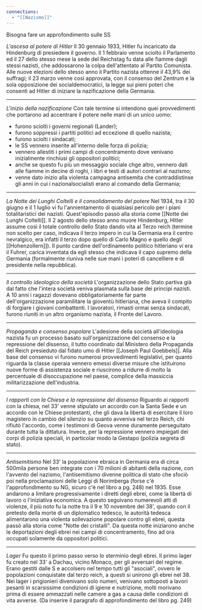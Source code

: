 ```yaml
---
connections:
  - "[[Nazismo]]"
---
```

Bisogna fare un approfondimento sulle SS

*L'ascesa al potere di Hitler*
Il 30 gennaio 1933, Hitler fu incaricato da Hindenburg di presiedere il governo. Il 1 febbraio venne sciolto il Parlamento ed il 27 dello stesso mese la sede del Reichstag fu data alle fiamme dagli stessi nazisti, che addossarono la colpa dell'attentato al Partito Comunista. Alle nuove elezioni dello stesso anno il Partito nazista ottenne il 43,9% dei suffragi; il 23 marzo venne così approvata, con il consenso del Zentrum e la sola opposizione dei socialdemocratici, la legge sui pieni poteri che consentì ad Hitler di iniziare la nazificazione della Germania. 

---

*L'inizio della nazificazione*
Con tale termine si intendono quei provvedimenti che portarono ad accentrare il potere nelle mani di un unico uomo:

- furono sciolti i governi regionali (Lander);
- furono soppressi i partiti politici ad eccezione di quello nazista;
- furono sciolti i sindacati;
- le SS vennero inserite all'interno delle forza di polizia;
- vennero allestiti i primi campi di concentramento dove venivano inizialmente rinchiusi gli oppositori politici;
- anche se questo fu più un messaggio sociale chge altro, vennero dati alle fiamme in decine di roghi, i libri e testi di autori contrari al nazismo;
- venne dato inizio alla violenta campagna antisemita che contraddistinse gli anni in cui i nazionalsocialisti erano al comando della Germania;

---

*La Notte dei Lunghi Coltelli e il consolidamento del potere*
Nel 1934, tra il 30 giugno e il 1 luglio vi fu l'annientamento di qualsiasi pericolo per i piani totalitaristici dei nazisti. Quest'episodio passò alla storia come [[Notte dei Lunghi Coltelli]]. Il 2 agosto dello stesso anno muore Hindenburg, Hitler assume così il totale controllo dello Stato dando vita al Terzo reich (termine non scelto per caso, indicava il terzo impero in cui la Germania era il centro nevralgico, era infatti il terzo dopo quello di Carlo Magno e quello degli [[Hohenzollern]]). Il punto cardine dell'ordinamento politico hitleriano vi era il Fuhrer, carica inventata da egli stesso che indicava il capo supremo della Germania (formalmente riuniva nelle sue mani i poteri di cancelliere  e di presidente nella repubblica). 

---

*Il controllo ideologico della società*
L'organizzazione dello Stato partiva già dal fatto che l'intera società veniva plasmata sulla base dei principi nazisti. A 10 anni i ragazzi dovevano obbligatoriamente far parte dell'organizzazione paramilitare la gioventù hitleriana, che aveva il compito di forgiare i giovani combattenti. I lavoratori, rimasti ormai senza sindacati, furono riuniti in un altro organismo nazista, il Fronte del Lavoro.

---

*Propaganda e consenso popolare*
L'adesione della società all'ideologia nazista fu un processo basato sull'organizzazione del consenso e la repressione del dissenso, il tutto coordinato dal Ministero della Propaganda del Reich presieduto dal fidato umo di Hitler [[Joseph Paul Goebbels]]. Alla base del consenso vi furono numerosi provvedimenti legislativi, per quanto riguarda la classe operaia vennero emessi diverse misure che istituirono nuove forme di assistenza sociale e riuscirono a ridurre di molto la percentuale di disoccupazione nel paese, complice della massiccia militarizzazione dell'industria. 

---

*I rapporti con la Chiesa e la repressione del dissenso*
Riguardo ai rapporti con la chiesa, nel 33' venne stipulato un accordo con la Santa Sede e un accordo con le Chiese protestanti, che gli dava la libertà di esercitare il loro magistero in cambio del silenzio su quanto avveniva nel terzo Reich, chi rifiutò l'accordo, come i testimoni di Geova venne duramente perseguitato durante tutta la dittatura. Invece, per la repressione vennero impiegati dei corpi di polizia speciali, in particolar modo la Gestapo (polizia segreta di stato).

--- 

*Antisemitismo* 
Nel 33' la popolazione ebraica in Germania era di circa 500mila persone ben integrate con i 70 milioni di abitanti della nazione, con l'avvento del nazismo, l'antisemitismo divenne politica di stato che sfociò poi nella proclamazioni delle Leggi di Norimberga (forse c'è l'approfondimento su NG, sicuro c'è nel libro a pg. 248) nel 1935. Esse andarono a limitare progressivamente i diretti degli ebrei, come la libertà di lavoro o l'iniziativa economica. A questo seguivano numerevoli atti di violenze, il più noto fu la notte tra il 9 e 10 novembre del 38', quando con il pretesto della morte di un diplomatico tedesco, le autorità tedesca alimentarono una violenta sollevazione popolare contro gli ebrei, questa passò alla storia come "Notte dei cristalli". Da questa notte iniziarono anche le deportazioni degli ebrei nei campi di concentramento, fino ad ora occupati solamente da oppositori politici.

---

*Lager*
Fu questo il primo passo verso lo sterminio degli ebrei. Il primo lager fu creato nel 33' a Dachau, vicino Monaco, per gli avversari del regime. Erano gestiti dalle S e accolsero nel tempo tutti gli "asociali", ovvero le popolazioni conquistate dal terzo reich, a questi si unirono gli ebrei nel 38.
Nei lager i prigionieri divenivano solo numeri, venivano sottoposti a lavori pesanti in scarsissime condizioni di igiene e nutrizione, molti morivano prima di essere ammazzati nelle camere a gas a causa delle condizioni di vita avverse. (Da inserire il paragrafo di approfondimento del libro pg. 249)